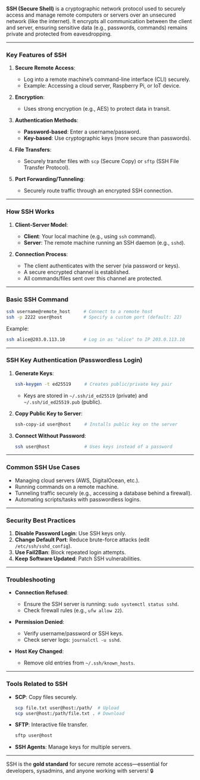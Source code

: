 **SSH (Secure Shell)** is a cryptographic network protocol used to securely access and manage remote computers or servers over an unsecured network (like the internet). It encrypts all communication between the client and server, ensuring sensitive data (e.g., passwords, commands) remains private and protected from eavesdropping.

---

### **Key Features of SSH**
1. **Secure Remote Access**:  
   - Log into a remote machine’s command-line interface (CLI) securely.  
   - Example: Accessing a cloud server, Raspberry Pi, or IoT device.

2. **Encryption**:  
   - Uses strong encryption (e.g., AES) to protect data in transit.

3. **Authentication Methods**:  
   - **Password-based**: Enter a username/password.  
   - **Key-based**: Use cryptographic keys (more secure than passwords).

4. **File Transfers**:  
   - Securely transfer files with `scp` (Secure Copy) or `sftp` (SSH File Transfer Protocol).

5. **Port Forwarding/Tunneling**:  
   - Securely route traffic through an encrypted SSH connection.

---

### **How SSH Works**
1. **Client-Server Model**:  
   - **Client**: Your local machine (e.g., using `ssh` command).  
   - **Server**: The remote machine running an SSH daemon (e.g., `sshd`).

2. **Connection Process**:  
   - The client authenticates with the server (via password or keys).  
   - A secure encrypted channel is established.  
   - All commands/files sent over this channel are protected.

---

### **Basic SSH Command**
```bash
ssh username@remote_host     # Connect to a remote host
ssh -p 2222 user@host        # Specify a custom port (default: 22)
```

Example:  
```bash
ssh alice@203.0.113.10       # Log in as "alice" to IP 203.0.113.10
```

---

### **SSH Key Authentication (Passwordless Login)**
1. **Generate Keys**:  
   ```bash
   ssh-keygen -t ed25519     # Creates public/private key pair
   ```
   - Keys are stored in `~/.ssh/id_ed25519` (private) and `~/.ssh/id_ed25519.pub` (public).

2. **Copy Public Key to Server**:  
   ```bash
   ssh-copy-id user@host     # Installs public key on the server
   ```
3. **Connect Without Password**:  
   ```bash
   ssh user@host             # Uses keys instead of a password
   ```

---

### **Common SSH Use Cases**
- Managing cloud servers (AWS, DigitalOcean, etc.).  
- Running commands on a remote machine.  
- Tunneling traffic securely (e.g., accessing a database behind a firewall).  
- Automating scripts/tasks with passwordless logins.  

---

### **Security Best Practices**
1. **Disable Password Login**: Use SSH keys only.  
2. **Change Default Port**: Reduce brute-force attacks (edit `/etc/ssh/sshd_config`).  
3. **Use Fail2Ban**: Block repeated login attempts.  
4. **Keep Software Updated**: Patch SSH vulnerabilities.  

---

### **Troubleshooting**
- **Connection Refused**:  
  - Ensure the SSH server is running: `sudo systemctl status sshd`.  
  - Check firewall rules (e.g., `ufw allow 22`).  

- **Permission Denied**:  
  - Verify username/password or SSH keys.  
  - Check server logs: `journalctl -u sshd`.  

- **Host Key Changed**:  
  - Remove old entries from `~/.ssh/known_hosts`.  

---

### **Tools Related to SSH**
- **SCP**: Copy files securely.  
  ```bash
  scp file.txt user@host:/path/  # Upload
  scp user@host:/path/file.txt . # Download
  ```
- **SFTP**: Interactive file transfer.  
  ```bash
  sftp user@host
  ```
- **SSH Agents**: Manage keys for multiple servers.  

---

SSH is the **gold standard** for secure remote access—essential for developers, sysadmins, and anyone working with servers! 🔒

